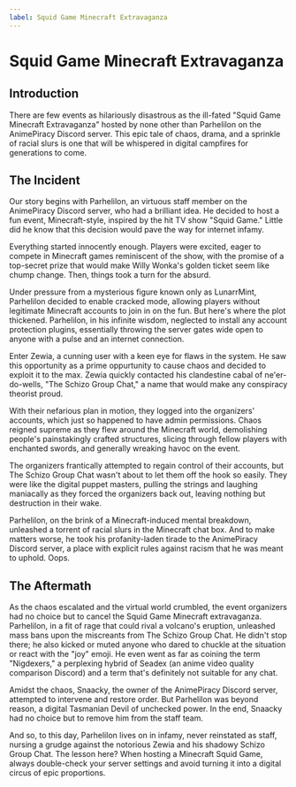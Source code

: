 ```yaml
---
label: Squid Game Minecraft Extravaganza
---
```


# Squid Game Minecraft Extravaganza

## Introduction

There are few events as hilariously disastrous as the ill-fated "Squid Game Minecraft Extravaganza" hosted by none other than Parhelilon on the AnimePiracy Discord server. This epic tale of chaos, drama, and a sprinkle of racial slurs is one that will be whispered in digital campfires for generations to come.

## The Incident

Our story begins with Parhelilon, an virtuous staff member on the AnimePiracy Discord server, who had a brilliant idea. He decided to host a fun event, Minecraft-style, inspired by the hit TV show "Squid Game." Little did he know that this decision would pave the way for internet infamy.

Everything started innocently enough. Players were excited, eager to compete in Minecraft games reminiscent of the show, with the promise of a top-secret prize that would make Willy Wonka's golden ticket seem like chump change. Then, things took a turn for the absurd.

Under pressure from a mysterious figure known only as LunarrMint, Parhelilon decided to enable cracked mode, allowing players without legitimate Minecraft accounts to join in on the fun. But here's where the plot thickened. Parhelilon, in his infinite wisdom, neglected to install any account protection plugins, essentially throwing the server gates wide open to anyone with a pulse and an internet connection.

Enter Zewia, a cunning user with a keen eye for flaws in the system. He saw this opportunity as a prime oppurtunity to cause chaos and decided to exploit it to the max. Zewia quickly contacted his clandestine cabal of ne'er-do-wells, "The Schizo Group Chat," a name that would make any conspiracy theorist proud.

With their nefarious plan in motion, they logged into the organizers' accounts, which just so happened to have admin permissions. Chaos reigned supreme as they flew around the Minecraft world, demolishing people's painstakingly crafted structures, slicing through fellow players with enchanted swords, and generally wreaking havoc on the event.

The organizers frantically attempted to regain control of their accounts, but The Schizo Group Chat wasn't about to let them off the hook so easily. They were like the digital puppet masters, pulling the strings and laughing maniacally as they forced the organizers back out, leaving nothing but destruction in their wake.

Parhelilon, on the brink of a Minecraft-induced mental breakdown, unleashed a torrent of racial slurs in the Minecraft chat box. And to make matters worse, he took his profanity-laden tirade to the AnimePiracy Discord server, a place with explicit rules against racism that he was meant to uphold. Oops.

## The Aftermath

As the chaos escalated and the virtual world crumbled, the event organizers had no choice but to cancel the Squid Game Minecraft extravaganza. Parhelilon, in a fit of rage that could rival a volcano's eruption, unleashed mass bans upon the miscreants from The Schizo Group Chat. He didn't stop there; he also kicked or muted anyone who dared to chuckle at the situation or react with the "joy" emoji. He even went as far as coining the term "Nigdexers," a perplexing hybrid of Seadex (an anime video quality comparison Discord) and a term that's definitely not suitable for any chat.

Amidst the chaos, Snaacky, the owner of the AnimePiracy Discord server, attempted to intervene and restore order. But Parhelilon was beyond reason, a digital Tasmanian Devil of unchecked power. In the end, Snaacky had no choice but to remove him from the staff team.

And so, to this day, Parhelilon lives on in infamy, never reinstated as staff, nursing a grudge against the notorious Zewia and his shadowy Schizo Group Chat. The lesson here? When hosting a Minecraft Squid Game, always double-check your server settings and avoid turning it into a digital circus of epic proportions.